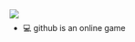<img align="left" src="https://github-readme-stats.vercel.app/api?username=sunmiao0301&include_all_commits=true&count_private-true&custom_title=sunmiao0301'%20GitHub%20Stats&line_height=30&show_icons=true&hide_border=true&bg_color=192133&title_color=efb752&icon_color=efb752&text_color=70bed9">



###
- 💻 github is an online game

<!--
**sunmiao0301/sunmiao0301** is a ✨ _special_ ✨ repository because its `README.md` (this file) appears on your GitHub profile.

Here are some ideas to get you started:

-->
